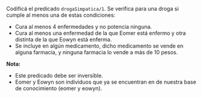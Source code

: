 Codificá el predicado `drogaSimpatica/1`. Se verifica para una droga si cumple al menos una de
estas condiciones:

* Cura al menos 4 enfermedades y no potencia ninguna.
* Cura al menos una enfermedad de la que Eomer está enfermo y otra distinta de la que Eowyn está enferma.
* Se incluye en algún medicamento, dicho medicamento se vende en alguna farmacia, y ninguna farmacia lo vende a más de 10 pesos.

**Nota:**
* Este predicado debe ser inversible.
* Eomer y Eowyn son individuos que ya se encuentran en de nuestra base de conocimiento (eomer y eowyn).